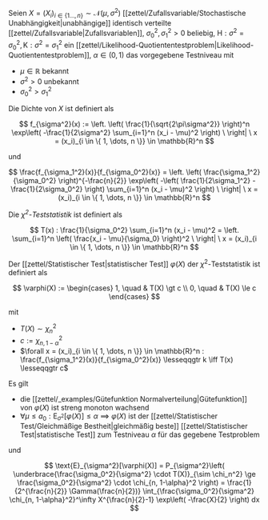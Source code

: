 Seien $X = (X_i)_{i \in \{ 1 \dots, n \}} \sim \mathcal{N}(\mu, \sigma^2)$ [[zettel/Zufallsvariable/Stochastische Unabhängigkeit|unabhängige]] identisch verteilte [[zettel/Zufallsvariable|Zufallsvariablen]], $\sigma_0^2, \sigma_1^2 \gt 0$ beliebig, $\text{H} : \sigma^2 = \sigma_0^2, \text{K} : \sigma^2 = \sigma_1^2$ ein [[zettel/Likelihood-Quotiententestproblem|Likelihood-Quotiententestproblem]], $\alpha \in (0, 1)$ das vorgegebene Testniveau  mit
- $\mu \in \mathbb{R}$ bekannt
- $\sigma^2 \gt 0$ unbekannt
- $\sigma_0^2 \gt \sigma_1^2$

Die Dichte von $X$ ist definiert als

$$
	f_{\sigma^2}(x) := \left. \left( \frac{1}{\sqrt{2\pi\sigma^2}} \right)^n \exp\left( -\frac{1}{2\sigma^2} \sum_{i=1}^n (x_i - \mu)^2 \right) \ \right| \ x = (x_i)_{i \in \{ 1, \dots, n \}} \in \mathbb{R}^n
$$

und

$$
	\frac{f_{\sigma_1^2}(x)}{f_{\sigma_0^2}(x)} = \left. \left( \frac{\sigma_1^2}{\sigma_0^2} \right)^{-\frac{n}{2}} \exp\left( -\left( \frac{1}{2\sigma_1^2} - \frac{1}{2\sigma_0^2} \right) \sum_{i=1}^n (x_i - \mu)^2 \right) \ \right| \ x = (x_i)_{i \in \{ 1, \dots, n \}} \in \mathbb{R}^n
$$

Die *$\chi^2$-Teststatistik* ist definiert als

$$
	T(x) : \frac{1}{\sigma_0^2} \sum_{i=1}^n (x_i - \mu)^2 = \left. \sum_{i=1}^n \left( \frac{x_i - \mu}{\sigma_0} \right)^2 \ \right| \ x = (x_i)_{i \in \{ 1, \dots, n \}} \in \mathbb{R}^n
$$

Der [[zettel/Statistischer Test|statistischer Test]] $\varphi(X)$ der $\chi^2$-Teststatistik ist definiert als

$$
	\varphi(X) := \begin{cases}
		1, \quad & T(X) \gt c \\
		0, \quad & T(X) \le c
	\end{cases}
$$

mit
- $T(X) \sim \chi_n^2$
- $c := \chi_{n, 1-\alpha}^2$
- $\forall x = (x_i)_{i \in \{ 1, \dots, n \}} \in \mathbb{R}^n : \frac{f_{\sigma_1^2}(x)}{f_{\sigma_0^2}(x)} \lesseqqgtr k \iff T(x) \lesseqqgtr c$

Es gilt
- die [[zettel/_examples/Gütefunktion Normalverteilung|Gütefunktion]] von $\varphi(X)$ ist streng monoton wachsend
- $\forall \mu \le a_0 : \text{E}_{\sigma^2}[\varphi(X)] \le \alpha$ $\implies$ $\varphi(X)$ ist der [[zettel/Statistischer Test/Gleichmäßige Bestheit|gleichmäßig beste]] [[zettel/Statistischer Test|statistische Test]] zum Testniveau $\alpha$ für das gegebene Testproblem

und

$$
	\text{E}_{\sigma^2}[\varphi(X)] = P_{\sigma^2}\left( \underbrace{\frac{\sigma_0^2}{\sigma^2} \cdot T(X)}_{\sim \chi_n^2} \ge \frac{\sigma_0^2}{\sigma^2} \cdot \chi_{n, 1-\alpha}^2 \right) = \frac{1}{2^{\frac{n}{2}} \Gamma(\frac{n}{2})} \int_{\frac{\sigma_0^2}{\sigma^2} \chi_{n, 1-\alpha}^2}^\infty X^{\frac{n}{2}-1} \exp\left( -\frac{X}{2} \right) dx
$$